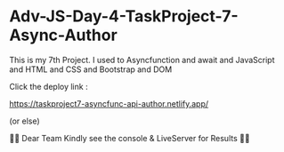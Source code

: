 # Adv-JS-Day-4-TaskProject-7-Async-Author

This is my 7th Project. I used to Asyncfunction and await and JavaScript and HTML and CSS and Bootstrap and DOM

Click the deploy link :

https://taskproject7-asyncfunc-api-author.netlify.app/

(or else)

👀👀 Dear Team Kindly see the console & LiveServer for Results 👀👀

